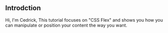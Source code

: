## Introdction
Hi, I'm Cedrick, This tutorial focuses on "CSS Flex" and shows you how you can manipulate or position your content the way you want.
